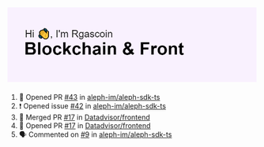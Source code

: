 ![image info](./header.png)
-
<!--
**Rgascoin/Rgascoin** is a ✨ _special_ ✨ repository because its `README.md` (this file) appears on your GitHub profile.
-->

<!--START_SECTION:activity-->
1. 💪 Opened PR [#43](https://github.com/aleph-im/aleph-sdk-ts/pull/43) in [aleph-im/aleph-sdk-ts](https://github.com/aleph-im/aleph-sdk-ts)
2. ❗️ Opened issue [#42](https://github.com/aleph-im/aleph-sdk-ts/issues/42) in [aleph-im/aleph-sdk-ts](https://github.com/aleph-im/aleph-sdk-ts)
3. 🎉 Merged PR [#17](https://github.com/Datadvisor/frontend/pull/17) in [Datadvisor/frontend](https://github.com/Datadvisor/frontend)
4. 💪 Opened PR [#17](https://github.com/Datadvisor/frontend/pull/17) in [Datadvisor/frontend](https://github.com/Datadvisor/frontend)
5. 🗣 Commented on [#9](https://github.com/aleph-im/aleph-sdk-ts/issues/9) in [aleph-im/aleph-sdk-ts](https://github.com/aleph-im/aleph-sdk-ts)
<!--END_SECTION:activity-->

<!--START_SECTION:waka-->
<!--END_SECTION:waka-->

